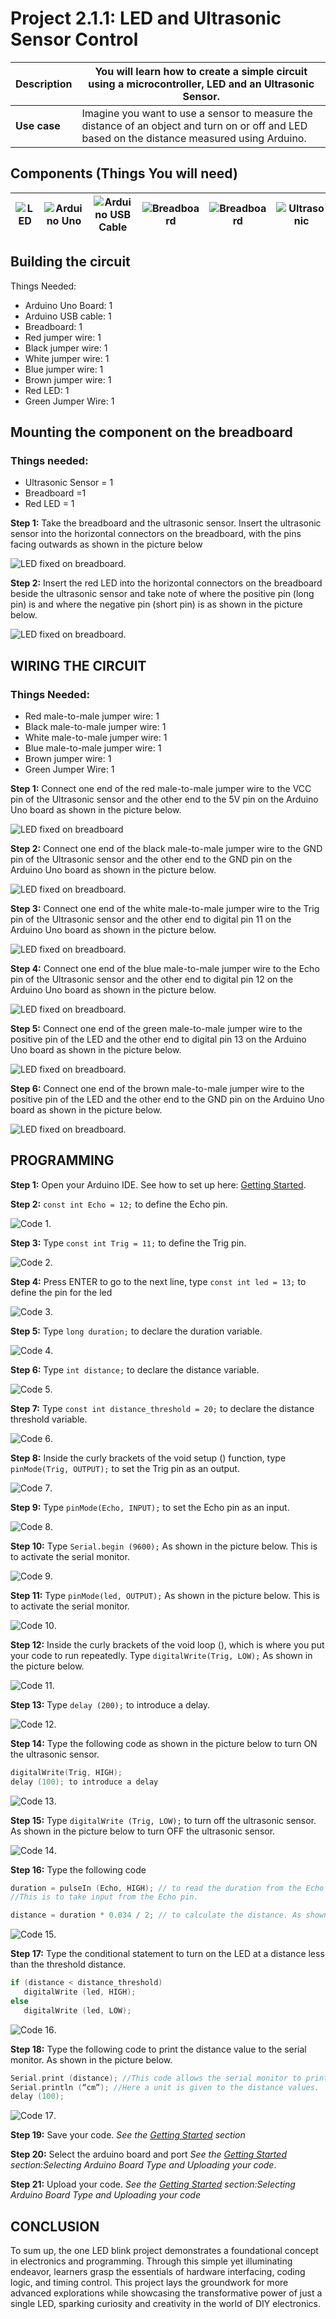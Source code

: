 # Project 2.1.1: LED and Ultrasonic Sensor Control 

| **Description** | You will learn how to create a simple circuit using a microcontroller, LED and an Ultrasonic Sensor. |
|------------------|----------------------------------------------------------------|
| **Use case**     | Imagine you want to use a sensor to measure the distance of an object and turn on or off and LED based on the distance measured using Arduino. |

## Components (Things You will need)

| ![LED](../../assets/components/leds.webp) | ![Arduino Uno](../../assets/components/arduino.webp) | ![Arduino USB Cable](../../assets/components/usbcable.webp) | ![Breadboard](../../assets/components/breadboard.webp) |![Breadboard](../../assets/components/jumperwires.webp)| ![Ultrasonic](../../assets/components/ultrasonic.webp)|
|-------------------------|-------------------------|-------------------------|-------------------------|-------------------------|-------------------------|

## Building the circuit

Things Needed:

-	Arduino Uno Board: 1
-	Arduino USB cable: 1
-	Breadboard: 1
-	Red jumper wire: 1
-	Black jumper wire: 1
-	White jumper wire: 1
-	Blue jumper wire: 1
-	Brown jumper wire: 1
-	Red LED: 1
-	Green Jumper Wire: 1

## Mounting the component on the breadboard

### Things needed:
-	Ultrasonic Sensor = 1
-	Breadboard =1
- 	Red LED = 1

**Step 1:** Take the breadboard and the ultrasonic sensor. Insert the ultrasonic sensor into the horizontal connectors on the breadboard, with the pins facing outwards as shown in the picture below

![LED fixed on breadboard](../../assets/2.0/1.1.Ultrasonic+LED/ultrasonic_on_breadboard.webp).

**Step 2:** Insert the red LED into the horizontal connectors on the breadboard beside the ultrasonic sensor and take note of where the positive pin (long pin) is and where the negative pin (short pin) is as shown in the picture below.

![LED fixed on breadboard](../../assets/2.0/1.1.Ultrasonic+LED/ultrasonic_led.webp).

## WIRING THE CIRCUIT

### Things Needed:

-	Red male-to-male jumper wire: 1
-	Black male-to-male jumper wire: 1
-	White male-to-male jumper wire: 1
-	Blue male-to-male jumper wire: 1
-	Brown jumper wire: 1
-	Green Jumper Wire: 1

**Step 1:** Connect one end of the red male-to-male jumper wire to the VCC pin of the Ultrasonic sensor and the other end to the 5V pin on the Arduino Uno board as shown in the picture below.

![LED fixed on breadboard](../../assets/2.0/1.1.Ultrasonic+LED/circuit_1.webp)

**Step 2:** Connect one end of the black male-to-male jumper wire to the GND pin of the Ultrasonic sensor and the other end to the GND pin on the Arduino Uno board as shown in the picture below.

![LED fixed on breadboard](../../assets/2.0/1.1.Ultrasonic+LED/circuit_2.webp).

**Step 3:** Connect one end of the white male-to-male jumper wire to the Trig pin of the Ultrasonic sensor and the other end to digital pin 11 on the Arduino Uno board as shown in the picture below.

![LED fixed on breadboard](../../assets/2.0/1.1.Ultrasonic+LED/circuit_3.webp).

**Step 4:** Connect one end of the blue male-to-male jumper wire to the Echo pin of the Ultrasonic sensor and the other end to digital pin 12 on the Arduino Uno board as shown in the picture below.

![LED fixed on breadboard](../../assets/2.0/1.1.Ultrasonic+LED/circuit_4.webp).

**Step 5:** Connect one end of the green male-to-male jumper wire to the positive pin of the LED and the other end to digital pin 13 on the Arduino Uno board as shown in the picture below.

![LED fixed on breadboard](../../assets/2.0/1.1.Ultrasonic+LED/circuit_5.webp).

**Step 6:** Connect one end of the brown male-to-male jumper wire to the positive pin of the LED and the other end to the GND pin on the Arduino Uno board as shown in the picture below.

![LED fixed on breadboard](../../assets/2.0/1.1.Ultrasonic+LED/circuit_6.webp).

## PROGRAMMING

**Step 1:** Open your Arduino IDE. See how to set up here: [Getting Started](../../getting-started/overview.md).

**Step 2:** ```const int Echo = 12;``` to define the Echo pin.

![Code 1](../../assets/2.0/1.1.Ultrasonic+LED/code_1.webp).

**Step 3:** Type ```const int Trig = 11;``` to define the Trig pin.

![Code 2](../../assets/2.0/1.1.Ultrasonic+LED/code_2.webp).

**Step 4:** Press ENTER to go to the next line, type ```const int led = 13;``` to define the pin for the led

![Code 3](../../assets/2.0/1.1.Ultrasonic+LED/code_3.webp).

**Step 5:** Type ```long duration;``` to declare the duration variable.

![Code 4](../../assets/2.0/1.1.Ultrasonic+LED/code_4.webp).

**Step 6:** Type ```int distance;``` to declare the distance variable.

![Code 5](../../assets/2.0/1.1.Ultrasonic+LED/code_5.webp).

**Step 7:** Type ```const int distance_threshold = 20;``` to declare the distance threshold variable.

![Code 6](../../assets/2.0/1.1.Ultrasonic+LED/code_6.webp).

**Step 8:** Inside the curly brackets of the void setup () function, type ```pinMode(Trig, OUTPUT);``` to set the Trig pin as an output.

![Code 7](../../assets/2.0/1.1.Ultrasonic+LED/code_7.webp).

**Step 9:** Type ```pinMode(Echo, INPUT);``` to set the Echo pin as an input.

![Code 8](../../assets/2.0/1.1.Ultrasonic+LED/code_8.webp).

**Step 10:** Type ```Serial.begin (9600);``` As shown in the picture below. This is to activate the serial monitor.

![Code 9](../../assets/2.0/1.1.Ultrasonic+LED/code_9.webp).

**Step 11:** Type ```pinMode(led, OUTPUT);``` As shown in the picture below. This is to activate the serial monitor.

![Code 10](../../assets/2.0/1.1.Ultrasonic+LED/code_10.webp).

**Step 12:** Inside the curly brackets of the void loop (), which is where you put your code to run repeatedly. Type ```digitalWrite(Trig, LOW);``` As shown in the picture below.

![Code 11](../../assets/2.0/1.1.Ultrasonic+LED/code_11.webp).

**Step 13:** Type ```delay (200);``` to introduce a delay.

![Code 12](../../assets/2.0/1.1.Ultrasonic+LED/code_12.webp).

**Step 14:** Type the following code as shown in the picture below to turn ON the ultrasonic sensor.
   ``` cpp
   digitalWrite(Trig, HIGH);
   delay (100); to introduce a delay
   ```

![Code 13](../../assets/2.0/1.1.Ultrasonic+LED/code_13.webp).

**Step 15:** Type ```digitalWrite (Trig, LOW);``` to turn off the ultrasonic sensor. As shown in the picture below to turn OFF the ultrasonic sensor.

![Code 14](../../assets/2.0/1.1.Ultrasonic+LED/code_14.webp).

**Step 16:** Type the following code
   ``` cpp
   duration = pulseIn (Echo, HIGH); // to read the duration from the Echo pin. As shown in the picture below.
   //This is to take input from the Echo pin.

   distance = duration * 0.034 / 2; // to calculate the distance. As shown in the picture below.
   ```

![Code 15](../../assets/2.0/1.1.Ultrasonic+LED/code_15.webp).

**Step 17:** Type the conditional statement to turn on the LED at a distance less than the threshold distance.
   ``` cpp
   if (distance < distance_threshold)
      digitalWrite (led, HIGH); 
   else 
      digitalWrite (led, LOW); 
   ```
![Code 16](../../assets/2.0/1.1.Ultrasonic+LED/code_16.webp).

**Step 18:** Type the following code to print the distance value to the serial monitor.  As shown in the picture below.

   ``` cpp
   Serial.print (distance); //This code allows the serial monitor to print the values for distance.
   Serial.println (“cm”); //Here a unit is given to the distance values.
   delay (100);
   ```

![Code 17](../../assets/2.0/1.1.Ultrasonic+LED/code_17.webp).


**Step 19:** Save your code. _See the [Getting Started](../../getting-started/overview.md) section_

**Step 20:** Select the arduino board and port _See the [Getting Started](../../getting-started/overview.md) section:Selecting Arduino Board Type and Uploading your code_.

**Step 21:** Upload your code. _See the [Getting Started](../../getting-started/overview.md) section:Selecting Arduino Board Type and Uploading your code_


## CONCLUSION
To sum up, the one LED blink project demonstrates a foundational concept in electronics and programming. Through this simple yet illuminating endeavor, learners grasp the essentials of hardware interfacing, coding logic, and timing control. This project lays the groundwork for more advanced explorations while showcasing the transformative power of just a single LED, sparking curiosity and creativity in the world of DIY electronics.
